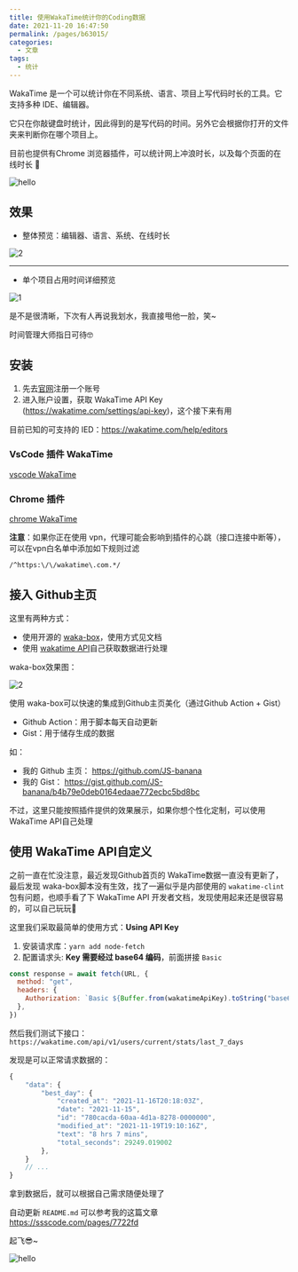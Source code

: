 ```yaml
---
title: 使用WakaTime统计你的Coding数据
date: 2021-11-20 16:47:50
permalink: /pages/b63015/
categories:
  - 文章
tags:
  - 统计
---
```


WakaTime 是一个可以统计你在不同系统、语言、项目上写代码时长的工具。它支持多种 IDE、编辑器。

它只在你敲键盘时统计，因此得到的是写代码的时间。另外它会根据你打开的文件夹来判断你在哪个项目上。

目前也提供有Chrome 浏览器插件，可以统计网上冲浪时长，以及每个页面的在线时长 👀

<!-- more -->

![hello](https://cdn.jsdelivr.net/gh/JS-banana/images/emoji/5.jpg)

## 效果

- 整体预览：编辑器、语言、系统、在线时长

![2](https://cdn.jsdelivr.net/gh/JS-banana/images/vuepress/wakatime-4.jpg)

---

- 单个项目占用时间详细预览

![1](https://cdn.jsdelivr.net/gh/JS-banana/images/vuepress/wakatime-1.jpg)

<!-- <p style="display:grid;grid-template-columns: 1fr 1fr;gap:10px;">
  <img style="height:100%;" src="https://cdn.jsdelivr.net/gh/JS-banana/images/vuepress/wakatime-2.jpg">
  <img style="height:100%;" src="https://cdn.jsdelivr.net/gh/JS-banana/images/vuepress/wakatime-3.jpg">
</p> -->

是不是很清晰，下次有人再说我划水，我直接甩他一脸，笑~

时间管理大师指日可待🤓

## 安装

1. 先去[官网](https://wakatime.com/)注册一个账号
2. 进入账户设置，获取 WakaTime API Key (<https://wakatime.com/settings/api-key>)，这个接下来有用

目前已知的可支持的 IED：<https://wakatime.com/help/editors>

### VsCode 插件 WakaTime

[vscode WakaTime](https://marketplace.visualstudio.com/items?itemName=WakaTime.vscode-wakatime)

### Chrome 插件

[chrome WakaTime](https://chrome.google.com/webstore/detail/wakatime/jnbbnacmeggbgdjgaoojpmhdlkkpblgi)

**注意**：如果你正在使用 vpn，代理可能会影响到插件的心跳（接口连接中断等），可以在vpn白名单中添加如下规则过滤

```txt
/^https:\/\/wakatime\.com.*/
```

## 接入 Github主页

这里有两种方式：

- 使用开源的 [waka-box](https://github.com/matchai/waka-box)，使用方式见文档
- 使用 [wakatime API](https://wakatime.com/developers)自己获取数据进行处理

waka-box效果图：

![2](https://cdn.jsdelivr.net/gh/JS-banana/images/vuepress/wakatime-5.jpg)

使用 waka-box可以快速的集成到Github主页美化（通过Github Action + Gist）

- Github Action：用于脚本每天自动更新
- Gist：用于储存生成的数据

如：

- 我的 Github 主页： <https://github.com/JS-banana>
- 我的 Gist： <https://gist.github.com/JS-banana/b4b79e0deb0164edaae772ecbc5bd8bc>

不过，这里只能按照插件提供的效果展示，如果你想个性化定制，可以使用 WakaTime API自己处理

## 使用 WakaTime API自定义

之前一直在忙没注意，最近发现Github首页的 WakaTime数据一直没有更新了，最后发现 waka-box脚本没有生效，找了一遍似乎是内部使用的 `wakatime-clint`包有问题，也顺手看了下 WakaTime API 开发者文档，发现使用起来还是很容易的，可以自己玩玩🧐

这里我们采取最简单的使用方式：**Using API Key**

1. 安装请求库：`yarn add node-fetch`
2. 配置请求头:  **Key 需要经过 base64 编码**，前面拼接 `Basic`

```js
const response = await fetch(URL, {
  method: "get",
  headers: {
    Authorization: `Basic ${Buffer.from(wakatimeApiKey).toString("base64")}`
  },
})
```

然后我们测试下接口：`https://wakatime.com/api/v1/users/current/stats/last_7_days`

发现是可以正常请求数据的：

```js
{
    "data": {
        "best_day": {
            "created_at": "2021-11-16T20:18:03Z",
            "date": "2021-11-15",
            "id": "780cacda-60aa-4d1a-8278-0000000",
            "modified_at": "2021-11-19T19:10:16Z",
            "text": "8 hrs 7 mins",
            "total_seconds": 29249.019002
        },
    }
    // ...
}
```

拿到数据后，就可以根据自己需求随便处理了

自动更新 `README.md` 可以参考我的这篇文章 <https://ssscode.com/pages/7722fd>

起飞😎~

![hello](https://cdn.jsdelivr.net/gh/JS-banana/images/emoji/6.jpg)
